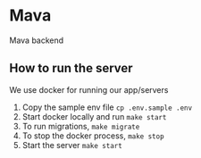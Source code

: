 # Mava

Mava backend

## How to run the server

We use docker for running our app/servers

1. Copy the sample env file `cp .env.sample .env`
2. Start docker locally and run `make start`
3. To run migrations, `make migrate`
4. To stop the docker process, `make stop`
5. Start the server `make start`
